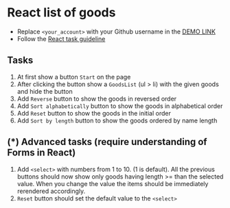 # React list of goods
- Replace `<your_account>` with your Github username in the [DEMO LINK](https://nevskyy.github.io/react_list-of-goods/)
- Follow the [React task guideline](https://github.com/mate-academy/react_task-guideline#react-tasks-guideline)

## Tasks
1. At first show a button `Start` on the page
1. After clicking the button show a `GoodsList` (ul > li) with the given goods and hide the button
1. Add `Reverse` button to show the goods in reversed order
1. Add `Sort alphabetically` button to show the goods in alphabetical order
1. Add `Reset` button to show the goods in the initial order
1. Add `Sort by length` button to show the goods ordered by name length

## (*) Advanced tasks (require understanding of Forms in React)
1. Add `<select>` with numbers from 1 to 10. (1 is default). All the previous buttons
  should now show only goods having length >= than the selected value. When you change the
  value the items should be immediately rerendered accordingly.
1. `Reset` button should set the default value to the `<select>`
